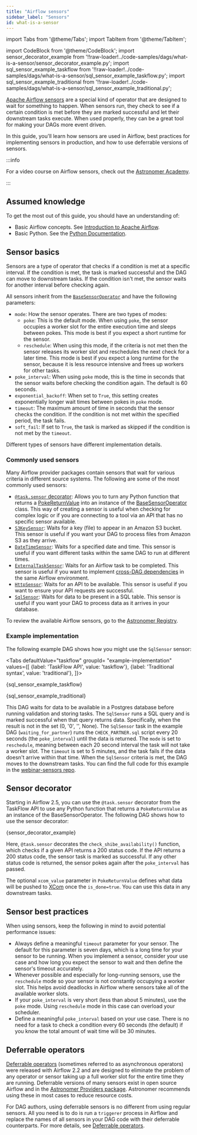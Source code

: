 ```yaml
---
title: "Airflow sensors"
sidebar_label: "Sensors"
id: what-is-a-sensor
---
```


<head>
  <meta name="description" content="Get an overview of Airflow sensors and see the new sensor-related features included in Airflow 2. Learn best practices for implementing sensors in production." />
  <meta name="og:description" content="Get an overview of Airflow sensors and see the new sensor-related features included in Airflow 2. Learn best practices for implementing sensors in production." />
</head>

import Tabs from '@theme/Tabs';
import TabItem from '@theme/TabItem';

import CodeBlock from '@theme/CodeBlock';
import sensor_decorator_example from '!!raw-loader!../code-samples/dags/what-is-a-sensor/sensor_decorator_example.py';
import sql_sensor_example_taskflow from '!!raw-loader!../code-samples/dags/what-is-a-sensor/sql_sensor_example_taskflow.py';
import sql_sensor_example_traditional from '!!raw-loader!../code-samples/dags/what-is-a-sensor/sql_sensor_example_traditional.py';

[Apache Airflow sensors](https://airflow.apache.org/docs/apache-airflow/stable/core-concepts/sensors.html) are a special kind of operator that are designed to wait for something to happen. When sensors run, they check to see if a certain condition is met before they are marked successful and let their downstream tasks execute. When used properly, they can be a great tool for making your DAGs more event driven.

In this guide, you'll learn how sensors are used in Airflow, best practices for implementing sensors in production, and how to use deferrable versions of sensors.

:::info

For a video course on Airflow sensors, check out the [Astronomer Academy](https://academy.astronomer.io/sensors-course).

:::

## Assumed knowledge

To get the most out of this guide, you should have an understanding of:

- Basic Airflow concepts. See [Introduction to Apache Airflow](intro-to-airflow.md).
- Basic Python. See the [Python Documentation](https://docs.python.org/3/tutorial/index.html).

## Sensor basics

Sensors are a type of operator that checks if a condition is met at a specific interval. If the condition is met, the task is marked successful and the DAG can move to downstream tasks. If the condition isn't met, the sensor waits for another interval before checking again. 

All sensors inherit from the [`BaseSensorOperator`](https://github.com/apache/airflow/blob/main/airflow/sensors/base.py) and have the following parameters:

- `mode`: How the sensor operates. There are two types of modes:
    - `poke`: This is the default mode. When using `poke`, the sensor occupies a worker slot for the entire execution time and sleeps between pokes. This mode is best if you expect a short runtime for the sensor.
    - `reschedule`: When using this mode, if the criteria is not met then the sensor releases its worker slot and reschedules the next check for a later time. This mode is best if you expect a long runtime for the sensor, because it is less resource intensive and frees up workers for other tasks.
- `poke_interval`: When using `poke` mode, this is the time in seconds that the sensor waits before checking the condition again. The default is 60 seconds.
- `exponential_backoff`: When set to `True`, this setting creates exponentially longer wait times between pokes in `poke` mode.
- `timeout`: The maximum amount of time in seconds that the sensor checks the condition. If the condition is not met within the specified period, the task fails.
- `soft_fail`: If set to `True`, the task is marked as skipped if the condition is not met by the `timeout`.

Different types of sensors have different implementation details.

### Commonly used sensors

Many Airflow provider packages contain sensors that wait for various criteria in different source systems. The following are some of the most commonly used sensors:

- [`@task.sensor` decorator](https://airflow.apache.org/docs/apache-airflow/stable/tutorial/taskflow.html#using-the-taskflow-api-with-sensor-operators): Allows you to turn any Python function that returns a [PokeReturnValue](https://airflow.apache.org/docs/apache-airflow/stable/_api/airflow/sensors/base/index.html#airflow.sensors.base.PokeReturnValue) into an instance of the [BaseSensorOperator](https://registry.astronomer.io/providers/apache-airflow/modules/basesensoroperator) class. This way of creating a sensor is useful when checking for complex logic or if you are connecting to a tool via an API that has no specific sensor available.
- [`S3KeySensor`](https://registry.astronomer.io/providers/amazon/modules/s3keysensor): Waits for a key (file) to appear in an Amazon S3 bucket. This sensor is useful if you want your DAG to process files from Amazon S3 as they arrive.
- [`DateTimeSensor`](https://registry.astronomer.io/providers/apache-airflow/modules/datetimesensor): Waits for a specified date and time. This sensor is useful if you want different tasks within the same DAG to run at different times.
- [`ExternalTaskSensor`](https://registry.astronomer.io/providers/apache-airflow/modules/externaltasksensor): Waits for an Airflow task to be completed. This sensor is useful if you want to implement [cross-DAG dependencies](cross-dag-dependencies.md) in the same Airflow environment.
- [`HttpSensor`](https://registry.astronomer.io/providers/http/modules/httpsensor): Waits for an API to be available. This sensor is useful if you want to ensure your API requests are successful.
- [`SqlSensor`](https://registry.astronomer.io/providers/apache-airflow-providers-common-sql/modules/sqlsensor): Waits for data to be present in a SQL table. This sensor is useful if you want your DAG to process data as it arrives in your database.

To review the available Airflow sensors, go to the [Astronomer Registry](https://registry.astronomer.io/modules?types=sensors).

### Example implementation

The following example DAG shows how you might use the `SqlSensor` sensor:

<Tabs
    defaultValue="taskflow"
    groupId= "example-implementation"
    values={[
        {label: 'TaskFlow API', value: 'taskflow'},
        {label: 'Traditional syntax', value: 'traditional'},
    ]}>

<TabItem value="taskflow">

<CodeBlock language="python">{sql_sensor_example_taskflow}</CodeBlock>

</TabItem>
<TabItem value="traditional">

<CodeBlock language="python">{sql_sensor_example_traditional}</CodeBlock>

</TabItem>
</Tabs>

This DAG waits for data to be available in a Postgres database before running validation and storing tasks. The `SqlSensor` runs a SQL query and is marked successful when that query returns data. Specifically, when the result is not in the set (0, '0', '', None). The `SqlSensor` task in the example DAG (`waiting_for_partner`) runs the `CHECK_PARTNER.sql` script every 20 seconds (the `poke_interval`) until the data is returned. The `mode` is set to `reschedule`, meaning between each 20 second interval the task will not take a worker slot. The `timeout` is set to 5 minutes, and the task fails if the data doesn't arrive within that time. When the `SqlSensor` criteria is met, the DAG moves to the downstream tasks. You can find the full code for this example in the [webinar-sensors repo](https://github.com/marclamberti/webinar-sensors).

## Sensor decorator

Starting in Airflow 2.5, you can use the `@task.sensor` decorator from the TaskFlow API to use any Python function that returns a `PokeReturnValue` as an instance of the BaseSensorOperator. The following DAG shows how to use the sensor decorator:

<CodeBlock language="python">{sensor_decorator_example}</CodeBlock>

Here, `@task.sensor` decorates the `check_shibe_availability()` function, which checks if a given API returns a 200 status code. If the API returns a 200 status code, the sensor task is marked as successful. If any other status code is returned, the sensor pokes again after the `poke_interval` has passed.

The optional `xcom_value` parameter in `PokeReturnValue` defines what data will be pushed to [XCom](airflow-passing-data-between-tasks.md) once the `is_done=true`. You can use this data in any downstream tasks.

## Sensor best practices

When using sensors, keep the following in mind to avoid potential performance issues:

- Always define a meaningful `timeout` parameter for your sensor. The default for this parameter is seven days, which is a long time for your sensor to be running. When you implement a sensor, consider your use case and how long you expect the sensor to wait and then define the sensor's timeout accurately.
- Whenever possible and especially for long-running sensors, use the `reschedule` mode so your sensor is not constantly occupying a worker slot. This helps avoid deadlocks in Airflow where sensors take all of the available worker slots.
- If your `poke_interval` is very short (less than about 5 minutes), use the `poke` mode. Using `reschedule` mode in this case can overload your scheduler.
- Define a meaningful `poke_interval` based on your use case. There is no need for a task to check a condition every 60 seconds (the default) if you know the total amount of wait time will be 30 minutes.

## Deferrable operators

[Deferrable operators](deferrable-operators.md) (sometimes referred to as asynchronous operators) were released with Airflow 2.2 and are designed to eliminate the problem of any operator or sensor taking up a full worker slot for the entire time they are running. Deferrable versions of many sensors exist in open source Airflow and in the [Astronomer Providers package](https://github.com/astronomer/astronomer-providers). Astronomer recommends using these in most cases to reduce resource costs.

For DAG authors, using deferrable sensors is no different from using regular sensors. All you need is to do is run a `triggerer` process in Airflow and replace the names of all sensors in your DAG code with their deferrable counterparts.  For more details, see [Deferrable operators](deferrable-operators.md). 
